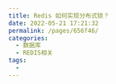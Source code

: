 ```yaml
---
title: Redis 如何实现分布式锁？
date: 2022-05-21 17:21:32
permalink: /pages/656f46/
categories:
  - 数据库
  - REDIS相关
tags:
  - 
---
```

